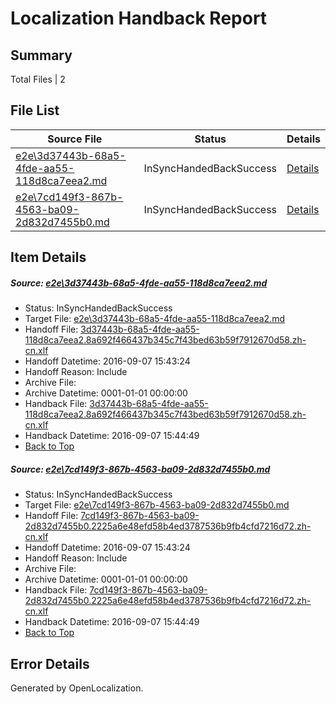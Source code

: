 # <a name='report-top'></a> Localization Handback Report

## Summary
 Total Files | 2

## File List
 Source File | Status | Details 
 ----------- | ------ | ------- 
 [e2e\3d37443b-68a5-4fde-aa55-118d8ca7eea2.md](https://github.com/OpenLocalizationTestOrg/ol-test0/blob/302e870a728c5b57eb43c062f573ce825bd889ac/e2e/3d37443b-68a5-4fde-aa55-118d8ca7eea2.md) | InSyncHandedBackSuccess | [Details](#dccef62d71bb552d2ebab91117fa4db5134ce17c1)
 [e2e\7cd149f3-867b-4563-ba09-2d832d7455b0.md](https://github.com/OpenLocalizationTestOrg/ol-test0/blob/302e870a728c5b57eb43c062f573ce825bd889ac/e2e/7cd149f3-867b-4563-ba09-2d832d7455b0.md) | InSyncHandedBackSuccess | [Details](#baf888d635786a5698a9164af8fff82b5da3c9192)

## Item Details
##### <a name='dccef62d71bb552d2ebab91117fa4db5134ce17c1'></a> Source: [e2e\3d37443b-68a5-4fde-aa55-118d8ca7eea2.md](https://github.com/OpenLocalizationTestOrg/ol-test0/blob/302e870a728c5b57eb43c062f573ce825bd889ac/e2e/3d37443b-68a5-4fde-aa55-118d8ca7eea2.md)
* Status: InSyncHandedBackSuccess
* Target File: [e2e\3d37443b-68a5-4fde-aa55-118d8ca7eea2.md](https://github.com/OpenLocalizationTestOrg/ol-test0-zhcn/blob/e2f3cfb4c24cde7dbfeba28503711f36630ff7be/e2e/3d37443b-68a5-4fde-aa55-118d8ca7eea2.md)
* Handoff File: [3d37443b-68a5-4fde-aa55-118d8ca7eea2.8a692f466437b345c7f43bed63b59f7912670d58.zh-cn.xlf](https://github.com/OpenLocalizationTestOrg/ol-test0-handoff/blob/5f810a26a0b75f91bd2870f3851fea826992b6ab/ol-handoff/OpenLocalizationTestOrg/ol-test0-zhcn/yuwzho/ht/3d37443b-68a5-4fde-aa55-118d8ca7eea2.8a692f466437b345c7f43bed63b59f7912670d58.zh-cn.xlf)
* Handoff Datetime: 2016-09-07 15:43:24
* Handoff Reason: Include
* Archive File: 
* Archive Datetime: 0001-01-01 00:00:00
* Handback File: [3d37443b-68a5-4fde-aa55-118d8ca7eea2.8a692f466437b345c7f43bed63b59f7912670d58.zh-cn.xlf](https://github.com/OpenLocalizationTestOrg/ol-test0-handback/blob/27ff55e3491fa78dbc566cade5b15ffbe118c90f/ol-handback/OpenLocalizationTestOrg/ol-test0-zhcn/yuwzho/ht/3d37443b-68a5-4fde-aa55-118d8ca7eea2.8a692f466437b345c7f43bed63b59f7912670d58.zh-cn.xlf)
* Handback Datetime: 2016-09-07 15:44:49
* [Back to Top](#report-top)

##### <a name='baf888d635786a5698a9164af8fff82b5da3c9192'></a> Source: [e2e\7cd149f3-867b-4563-ba09-2d832d7455b0.md](https://github.com/OpenLocalizationTestOrg/ol-test0/blob/302e870a728c5b57eb43c062f573ce825bd889ac/e2e/7cd149f3-867b-4563-ba09-2d832d7455b0.md)
* Status: InSyncHandedBackSuccess
* Target File: [e2e\7cd149f3-867b-4563-ba09-2d832d7455b0.md](https://github.com/OpenLocalizationTestOrg/ol-test0-zhcn/blob/e2f3cfb4c24cde7dbfeba28503711f36630ff7be/e2e/7cd149f3-867b-4563-ba09-2d832d7455b0.md)
* Handoff File: [7cd149f3-867b-4563-ba09-2d832d7455b0.2225a6e48efd58b4ed3787536b9fb4cfd7216d72.zh-cn.xlf](https://github.com/OpenLocalizationTestOrg/ol-test0-handoff/blob/5f810a26a0b75f91bd2870f3851fea826992b6ab/ol-handoff/OpenLocalizationTestOrg/ol-test0-zhcn/yuwzho/ht/7cd149f3-867b-4563-ba09-2d832d7455b0.2225a6e48efd58b4ed3787536b9fb4cfd7216d72.zh-cn.xlf)
* Handoff Datetime: 2016-09-07 15:43:24
* Handoff Reason: Include
* Archive File: 
* Archive Datetime: 0001-01-01 00:00:00
* Handback File: [7cd149f3-867b-4563-ba09-2d832d7455b0.2225a6e48efd58b4ed3787536b9fb4cfd7216d72.zh-cn.xlf](https://github.com/OpenLocalizationTestOrg/ol-test0-handback/blob/27ff55e3491fa78dbc566cade5b15ffbe118c90f/ol-handback/OpenLocalizationTestOrg/ol-test0-zhcn/yuwzho/ht/7cd149f3-867b-4563-ba09-2d832d7455b0.2225a6e48efd58b4ed3787536b9fb4cfd7216d72.zh-cn.xlf)
* Handback Datetime: 2016-09-07 15:44:49
* [Back to Top](#report-top)


## Error Details

Generated by OpenLocalization.
